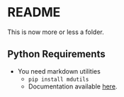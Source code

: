 # README

This is now more or less a folder.

## Python Requirements

* You need markdown utilities
  * `pip install mdutils`
  * Documentation available [here](https://pypi.org/project/mdutils/).



